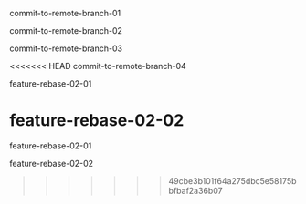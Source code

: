 commit-to-remote-branch-01

commit-to-remote-branch-02

commit-to-remote-branch-03

<<<<<<< HEAD
commit-to-remote-branch-04

feature-rebase-02-01

feature-rebase-02-02
=======
feature-rebase-02-01

feature-rebase-02-02
>>>>>>> 49cbe3b101f64a275dbc5e58175bbfbaf2a36b07

